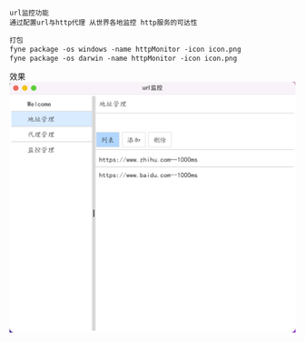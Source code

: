 ```
url监控功能
通过配置url与http代理 从世界各地监控 http服务的可达性

```
```
打包
fyne package -os windows -name httpMonitor -icon icon.png
fyne package -os darwin -name httpMonitor -icon icon.png
```


效果![image](https://github.com/flyflyhe/httpMonitorGui/blob/master/img.png)